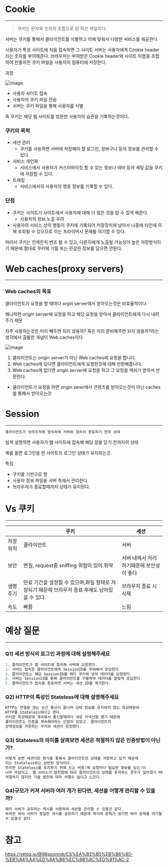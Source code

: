 # Cookie

---

> 쿠키는 문자와 숫자의 조합으로 된 작은 파일이다.
>

서버는 쿠키를 통해서 클라이언트를 식별하고 이에 맞춰서 다양한 서비스를 제공한다.

사용자가  특성 사이트에 처음 접속하면 그 사이트 서버는 사용자에게 Cookie header라는 숫자를 부여해준다. 브라우저는 부여받은 Cookie header와 사이트 이름을 조합하여 만들어진 쿠키 파일을 사용자의 컴퓨터에 저장한다.

과정

![image](https://github.com/jaehan4707/Daily_Learning_Log/assets/99114456/4a916f47-45b7-48f0-93e7-b56e614f4ec2)

- 사용자 사이트 접속
- 사용자의 쿠키 파일 전송
- 서버는 쿠키 파일을 통해 사용자를 식별

즉 쿠키는 해당 웹 사이트를 방문한 사용자의 습관을 기록하는것이다.

### 쿠키의 목적

- 세션 관리
    - 쿠키를 사용하면 서버에 저장해야 할 로그인, 장바구니 등의 정보를 관리할 수 있다.
- 서비스 개인화
    - 서비스에서 사용자가 커스터마이징 할 수 있는 정보나  테마 등의 세팅 값을 쿠키에 저장할 수 있다.
- 트래킹
    - 서비스에서의 사용자의 행동 정보를 기록할 수 있다.

### 단점

- 쿠키는 사이트가 사이트에서 사용자에 대해 더 많은 것을 알 수 있게 해준다.
    - 사용자의 정보 노출 우려
- 사용자의 서비스 상의 행동이 쿠키에 기록되어 저장장치에 남아서 나중에 타인에 의해 조회될 수 있으므로 이는 프라이버시 문제를 야기할 수 있다.

따라서 쿠키는 언제든지 변조 될 수 있고, 다른이에게 노출될 가능성이 높은 저장방식이기 때문에 절대로 쿠키에 기밀 또는 민감한 정보를 담으면 안된다.

# Web caches(proxy servers)

---

### Web caches의 목표

클라이언트가 요청을 할 때마다 orgin server에서 받아오는것은 비효율적이다.

왜냐하면 origin server에 요청을 하고 해당 요청을 받아서 클라이언트에게 다시 내려주기 때문

자주 사용하는것은 미리 빼두면 되지 않을까? 혹은 미리 준비해주면 되지 않을까?라는 생각에서 출발한 개념이 Web caches이다.

![image](https://github.com/jaehan4707/Daily_Learning_Log/assets/99114456/0a009eb1-b90a-465c-82eb-42e4f6579b05)

1. 클라이언트는 origin server가 아닌 Web caches에 요청을 합니다.
2. Web caches에 있다면 클라이언트에게 요청한것에 대해 반환해줍니다.
3. Web caches에 없다면 origin server에 요청을 하고 그 요청을 캐쉬가 받아서 반환한다.

- 클라이언트가 요청을 하면 origin serer에서 콘텐츠를 받아오는것이 아닌 caches를 통해서 받아오는것

# Session

---

```java
클라이언트가 브라우저에 접속하여 서버와 접속이 종료하기 전의 상태
```

쉽게 설명하면 사용자가 웹 사이트에 접속해 해당 창을 닫기 전까지의 상태

예를 들면 로그인을 한 사이트의 로그인 상태가 유지되는것.

특징

- 쿠키를 기반으로 함
- 사용자 정보 파일을 서버 측에서 관리한다.
- 브라우저가 종료할때까지 상태가 유지된다.

# Vs 쿠키

---

|  | 쿠키                                                      | 세션                     |
| --- |---------------------------------------------------------|------------------------|
| 저장 위치 | 클라이언트                                                   | 서버                     |
| 보안 | 변질, request중 sniffing 위험이 있어 취약                         | 서버 내에서 처리하기때문에 보안성이 좋다 |
| 생명주기 | 만료 기간을 설정할 수 있으며,파일 형태로 저장되기 때문에 브라우저 종료 후에도 남아있을 수 있다. | 브라우저 종료 시 삭제 |
| 속도 | 빠름                                                      | 느림 |

# 예상 질문

---

### Q1) 세션 방식의 로그인 과정에 대해 설명해주세요

```java
1. 클라이언트가 웹 사이트에 접속해 서버에 요청한다.
2. 서버는 접속한 클라이언트에게 SessionID를 부여해서 응답한다.
3. 클라이언트는 해당 SessionID를 헤더 쿠키에 넣어 데이터를 요청한다.
4. 서버는 SessionId를 통해 클라이언트를 구별하여 데이터를 알맞게 응답한다.
5. 클라이언트가 접속을 종료하면 서버는 세션 ID를 제거한다.
```

### Q2) HTTP의 특성인 Stateless에 대해 설명해주세요

```java
HTTP는 연결을 끊는 순간 통신이 끝나며 상태 정보를 유지하지 않는 특성때문에 
HTTP를 Stateless하다고 한다.
이러한 특성때문에 계속해서 통신할때마다 새로 커넥션을 열기 때문에 
클라이언트는 인증을 계속해야하는 단점이 있었고, 클라이언트의
상태정보를 저장하는 쿠키와 세션이 등장했다.
```

### Q3) Stateless의 의미를 살펴보면 세션은 적절하지 않은 인증방법이 아닌가?

```java
어떻게 보면 세션이란 방식을 통해서 클라이언트의 상태를 저장하고 있기 때문에
이는 Stateless와는 상반된 방식이다.
하지만 Stateless를 유지하기 위해 드는 비용(매 요청마다 필요한 정보를 담는)이
너무 부담이고, 웹 서비스가 발전함에 따라 클라이언트의 상태를 유지하는 경우가 많아졌기 때문에
적절하지 않지만 기술 발전에 따라 어쩔수 없다고 느낀다.
```

### Q4)규모가 커져 서버라 여러 개가 된다면, 세션을 어떻게 관리할 수 있을까?

```java
여러 서버가 공유하는 캐시를 사용하여 세션을 관리할 수 있을것 같다.
하지만 여러 서버가 동일한 캐시를 공유하기 때문에 캐시에 문제가 생기면 여러 문제를 야기될
수 있을것 같다.
```

# 참고
https://velog.io/@98soonrok/CS%EA%B3%B5%EB%B6%80-%EB%84%A4%ED%8A%B8%EC%9B%8C%ED%81%AC-2